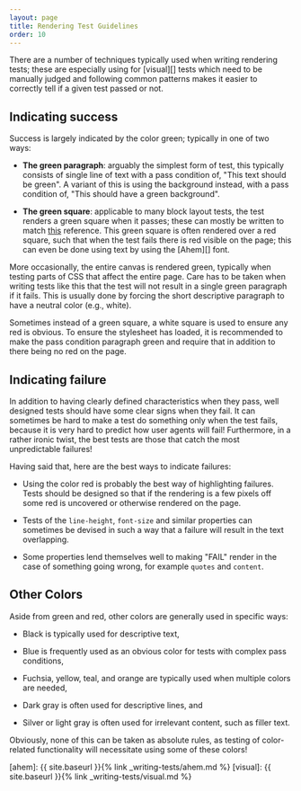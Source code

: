 ```yaml
---
layout: page
title: Rendering Test Guidelines
order: 10
---
```


There are a number of techniques typically used when writing rendering tests;
these are especially using for [visual][] tests which need to be manually
judged and following common patterns makes it easier to correctly tell if a
given test passed or not.

## Indicating success

Success is largely indicated by the color green; typically in one of
two ways:

 * **The green paragraph**: arguably the simplest form of test, this
   typically consists of single line of text with a pass condition of,
   "This text should be green". A variant of this is using the
   background instead, with a pass condition of, "This should have a
   green background".

 * **The green square**: applicable to many block layout tests, the test
   renders a green square when it passes; these can mostly be written to
   match [this][ref-filled-green-100px-square] reference. This green square is
   often rendered over a red square, such that when the test fails there is red
   visible on the page; this can even be done using text by using the [Ahem][]
   font.

More occasionally, the entire canvas is rendered green, typically when
testing parts of CSS that affect the entire page. Care has to be taken
when writing tests like this that the test will not result in a single
green paragraph if it fails. This is usually done by forcing the short
descriptive paragraph to have a neutral color (e.g., white).

Sometimes instead of a green square, a white square is used to ensure
any red is obvious. To ensure the stylesheet has loaded, it is
recommended to make the pass condition paragraph green and require
that in addition to there being no red on the page.

## Indicating failure

In addition to having clearly defined characteristics when
they pass, well designed tests should have some clear signs when
they fail. It can sometimes be hard to make a test do something only
when the test fails, because it is very hard to predict how user
agents will fail! Furthermore, in a rather ironic twist, the best
tests are those that catch the most unpredictable failures!

Having said that, here are the best ways to indicate failures:

 * Using the color red is probably the best way of highlighting
   failures. Tests should be designed so that if the rendering is a
   few pixels off some red is uncovered or otherwise rendered on the
   page.

 * Tests of the `line-height`, `font-size` and similar properties can
   sometimes be devised in such a way that a failure will result in
   the text overlapping.

 * Some properties lend themselves well to making "FAIL" render in the
   case of something going wrong, for example `quotes` and
   `content`.

## Other Colors

Aside from green and red, other colors are generally used in specific
ways:

 * Black is typically used for descriptive text,

 * Blue is frequently used as an obvious color for tests with complex
   pass conditions,

 * Fuchsia, yellow, teal, and orange are typically used when multiple
   colors are needed,

 * Dark gray is often used for descriptive lines, and

 * Silver or light gray is often used for irrelevant content, such as
   filler text.

Obviously, none of this can be taken as absolute rules, as testing of
color-related functionality will necessitate using some of these
colors!


[ahem]: {{ site.baseurl }}{% link _writing-tests/ahem.md %}
[visual]: {{ site.baseurl }}{% link _writing-tests/visual.md %}

[ref-filled-green-100px-square]: https://github.com/w3c/csswg-test/blob/master/reference/ref-filled-green-100px-square.xht

